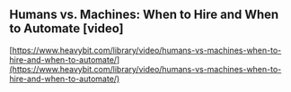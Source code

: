 ## Humans vs. Machines: When to Hire and When to Automate [video]
  
  [https://www.heavybit.com/library/video/humans-vs-machines-when-to-hire-and-when-to-automate/](https://www.heavybit.com/library/video/humans-vs-machines-when-to-hire-and-when-to-automate/)